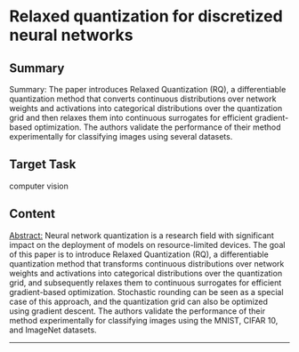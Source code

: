 # Relaxed quantization for discretized neural networks

## Summary

Summary: The paper introduces Relaxed Quantization (RQ), a differentiable quantization method that converts continuous distributions over network weights and activations into categorical distributions over the quantization grid and then relaxes them into continuous surrogates for efficient gradient-based optimization. The authors validate the performance of their method experimentally for classifying images using several datasets.


## Target Task

computer vision

## Content

<Abstract:>
Neural network quantization is a research field with significant impact on the deployment of models on resource-limited devices. The goal of this paper is to introduce Relaxed Quantization (RQ), a differentiable quantization method that transforms continuous distributions over network weights and activations into categorical distributions over the quantization grid, and subsequently relaxes them to continuous surrogates for efficient gradient-based optimization. Stochastic rounding can be seen as a special case of this approach, and the quantization grid can also be optimized using gradient descent. The authors validate the performance of their method experimentally for classifying images using the MNIST, CIFAR 10, and ImageNet datasets.



---


